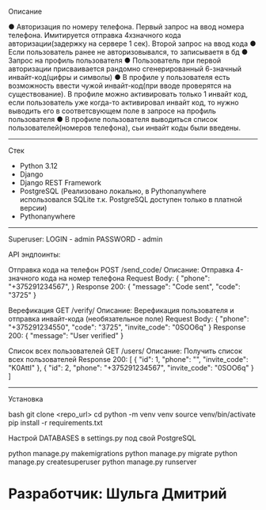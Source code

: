 Описание

●	Авторизация по номеру телефона. Первый запрос на ввод номера телефона. Имитируется отправка 4хзначного кода авторизации(задержку на сервере 1 сек). Второй запрос на ввод кода 
●	Если пользователь ранее не авторизовывался, то записываетя в бд 
●	Запрос на профиль пользователя
●	Пользователь при первой авторизации присваивается рандомно сгенерированный 6-значный инвайт-код(цифры и символы)
●	В профиле у пользователя есть возможность ввести чужой инвайт-код(при вводе проверятся на существование). В профиле можно активировать только 1 инвайт код, если пользователь уже когда-то активировал инвайт код, то нужно выводить его в соответсвующем поле в запросе на профиль пользователя
●	В профиле пользователя выводиться список пользователей(номеров телефона), сьи инвайт коды были введены.

---
Стек

- Python 3.12
- Django
- Django REST Framework
- PostgreSQL (Реализовано локально, в Pythonanywhere использовался SQLite т.к. PostgreSQL доступен только в платной версии)
- Pythonanywhere
---
Superuser:
LOGIN - admin
PASSWORD - admin

API эндпоинты:

Отправка кода на телефон
POST /send_code/
Описание: Отправка 4-значного кода на номер телефона
Request Body:
{
  "phone": "+375291234567",
}
Response 200:
{
    "message": "Code sent",
    "code": "3725"
}

Верефикация 
GET /verify/
Описание: Верефикация пользователя и отправка инвайт-кода (необязательное поле)
Request Body:
{
  "phone": "+375291234550",
  "code": "3725",
  "invite_code": "0SOO6q"
}
Response 200:
{
    "message": "User verified"
}

Список всех пользователей
GET /users/
Описание: Получить список всех пользователей
Response 200:
[
    {
        "id": 1,
        "phone": "",
        "invite_code": "K0AttI"
    },
    {
        "id": 2,
        "phone": "+375291234567",
        "invite_code": "0SOO6q"
    }
]

---

Установка

bash
git clone <repo_url>
cd <project>
python -m venv venv
source venv/bin/activate
pip install -r requirements.txt

Настрой DATABASES в settings.py под свой PostgreSQL

python manage.py makemigrations
python manage.py migrate
python manage.py createsuperuser
python manage.py runserver

# Разработчик: Шульга Дмитрий
